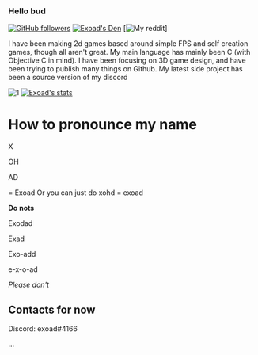 ### Hello bud
[![GitHub followers](https://img.shields.io/github/followers/exoad?style=for-the-badge)](https://github.com/exoad?tab=followers)
[![Exoad's Den](https://img.shields.io/discord/792194075599568926?style=for-the-badge)](https://discord.gg/akrWKWeN)
[![My reddit](https://img.shields.io/reddit/user-karma/link/Chunkyfungus123?style=for-the-badge)]

I have been making 2d games based around simple FPS and self creation games, though all aren't great. My main language has mainly been C (with Objective C in mind). I have been focusing on 3D game design, and have been trying to publish many things on Github. My latest side project has been a source version of my discord

![1](https://github-readme-stats.vercel.app/api/top-langs/?username=exoad&theme=calm)
[![Exoad's stats](https://github-readme-stats.vercel.app/api?username=exoad&theme=calm)](https://github.com/anuraghazra/github-readme-stats)

# How to pronounce my name
X

OH

AD

= Exoad
Or you can just do xohd = exoad

**Do nots**

Exodad

Exad

Exo-add

e-x-o-ad

*Please don't*


## Contacts for now

Discord: exoad#4166

...
